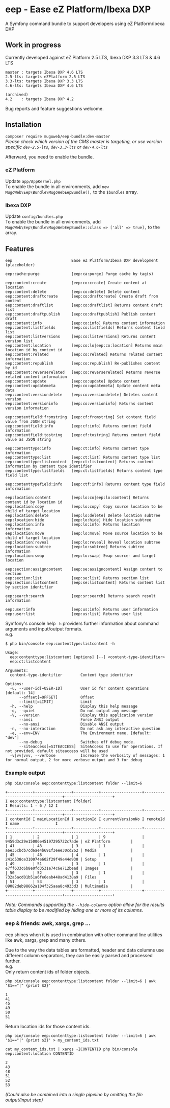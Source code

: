 # eep - Ease eZ Platform/Ibexa DXP
A Symfony command bundle to support developers using eZ Platform/Ibexa DXP

## Work in progress
Currently developed against eZ Platform 2.5 LTS, Ibexa DXP 3.3 LTS & 4.6 LTS
```
master : targets Ibexa DXP 4.6 LTS
2.5-lts: targets eZPlatform 2.5 LTS
3.3-lts: targets Ibexa DXP 3.3 LTS
4.6-lts: targets Ibexa DXP 4.6 LTS

(archived)   
4.2    : targets Ibexa DXP 4.2
```
Bug reports and feature suggestions welcome.

## Installation
`composer require mugoweb/eep-bundle:dev-master`   
_Please check which version of the CMS master is targeting, or use version specific `dev-2.5-lts`, `dev-3.3-lts` or `dev-4.6-lts`_

Afterward, you need to enable the bundle.   
### eZ Platform
Update `app/AppKernel.php`   
To enable the bundle in all environments, add `new MugoWeb\Eep\Bundle\MugoWebEepBundle(),` to the `$bundles` array.

### Ibexa DXP
Update `config/bundles.php`   
To enable the bundle in all environments, add `MugoWeb\Eep\Bundle\MugoWebEepBundle::class => ['all' => true],` to the array.

## Features
```
eep                          Ease eZ Platform/Ibexa DXP development (placeholder)

eep:cache:purge              [eep:ca:purge] Purge cache by tag(s)

eep:content:create           [eep:co:create] Create content at location
eep:content:delete           [eep:co:delete] Delete content
eep:content:draftcreate      [eep:co:draftcreate] Create draft from content
eep:content:draftlist        [eep:co:draftlist] Returns content draft list
eep:content:draftpublish     [eep:co:draftpublish] Publish content draft
eep:content:info             [eep:co:info] Returns content information
eep:content:listfields       [eep:co:listfields] Returns content field list
eep:content:listversions     [eep:co:listversions] Returns content version list
eep:content:location         [eep:co:lo|eep:co:location] Returns main location id by content id
eep:content:related          [eep:co:related] Returns related content information
eep:content:republish        [eep:co:republish] Re-publishes content by id
eep:content:reverserelated   [eep:co:reverserelated] Returns reverse related content information
eep:content:update           [eep:co:update] Update content
eep:content:updatemeta       [eep:co:updatemeta] Update content meta data
eep:content:versiondelete    [eep:co:versiondelete] Deletes content version
eep:content:versioninfo      [eep:co:versioninfo] Returns content version information

eep:contentfield:fromstring  [eep:cf:fromstring] Set content field value from JSON string
eep:contentfield:info        [eep:cf:info] Returns content field information
eep:contentfield:tostring    [eep:cf:tostring] Returns content field value as JSON string

eep:contenttype:info         [eep:ct:info] Returns content type information
eep:contenttype:list         [eep:ct:list] Returns content type list
eep:contenttype:listcontent  [eep:ct:listcontent] Returns content information by content type identifier
eep:contenttype:listfields   [eep:ct:listfields] Returns content type field list

eep:contenttypefield:info    [eep:ctf:info] Returns content type field information

eep:location:content         [eep:lo:co|eep:lo:content] Returns content id by location id
eep:location:copy            [eep:lo:copy] Copy source location to be child of target location
eep:location:delete          [eep:lo:delete] Delete location subtree
eep:location:hide            [eep:lo:hide] Hide location subtree
eep:location:info            [eep:lo:info] Returns location information
eep:location:move            [eep:lo:move] Move source location to be child of target location
eep:location:reveal          [eep:lo:reveal] Reveal location subtree
eep:location:subtree         [eep:lo:subtree] Returns subtree information
eep:location:swap            [eep:lo:swap] Swap source- and target location

eep:section:assigncontent    [eep:se:assigncontent] Assign content to section
eep:section:list             [eep:se:list] Returns section list
eep:section:listcontent      [eep:se:listcontent] Returns content list by section identifier

eep:search:search            [eep:sr:search] Returns search result information

eep:user:info                [eep:us:info] Returns user information
eep:user:list                [eep:us:list] Returns user list
```
Symfony's console help `-h` providers further information about command arguments and input/output formats.   
e.g.   
```
$ php bin/console eep:contenttype:listcontent -h

Usage:
  eep:contenttype:listcontent [options] [--] <content-type-identifier>
  eep:ct:listcontent

Arguments:
  content-type-identifier        Content type identifier

Options:
  -u, --user-id[=USER-ID]        User id for content operations [default: 14]
      --offset[=OFFSET]          Offset
      --limit[=LIMIT]            Limit
  -h, --help                     Display this help message
  -q, --quiet                    Do not output any message
  -V, --version                  Display this application version
      --ansi                     Force ANSI output
      --no-ansi                  Disable ANSI output
  -n, --no-interaction           Do not ask any interactive question
  -e, --env=ENV                  The Environment name. [default: "dev"]
      --no-debug                 Switches off debug mode.
      --siteaccess[=SITEACCESS]  SiteAccess to use for operations. If not provided, default siteaccess will be used
  -v|vv|vvv, --verbose           Increase the verbosity of messages: 1 for normal output, 2 for more verbose output and 3 for debug
```

### Example output
`php bin/console eep:contenttype:listcontent folder --limit=6`
```
+-----------+----------------+-----------+------------------+----------------------------------+---------------------+
I eep:contenttype:listcontent [folder]                                                         I Results: 1 - 6 / 12 I
+-----------+----------------+-----------+------------------+----------------------------------+---------------------+
I contentId I mainLocationId I sectionId I currentVersionNo I remoteId                         I name                I
+-----------+----------------+-----------+------------------+----------------------------------+---------------------+
| 1         | 2              | 1         | 9                | 9459d3c29e15006e45197295722c7ade | eZ Platform         |
| 41        | 43             | 3         | 1                | a6e35cbcb7cd6ae4b691f3eee30cd262 | Media               |
| 45        | 48             | 4         | 1                | 241d538ce310074e602f29f49e44e938 | Setup               |
| 49        | 51             | 3         | 1                | e7ff633c6b8e0fd3531e74c6e712bead | Images              |
| 50        | 52             | 3         | 1                | 732a5acd01b51a6fe6eab448ad4138a9 | Files               |
| 51        | 53             | 3         | 1                | 09082deb98662a104f325aaa8c4933d3 | Multimedia          |
+-----------+----------------+-----------+------------------+----------------------------------+---------------------+
```
_Note: Commands supporting the ```--hide-columns``` option allow for the results table display to be modified by hiding one or more of its columns._

### eep & friends: awk, xargs, grep ...
eep shines when it is used in combination with other command line utilities like awk, xargs, grep and many others.   

Due to the way the data tables are formatted, header and data columns use different column separators, they can be easily parsed and processed further.   
e.g.   
Only return content ids of folder objects.
```
php bin/console eep:contenttype:listcontent folder --limit=6 | awk '$1=="|" {print $2}'

1
41
45
49
50
51
```

Return location ids for those content ids.   
```
php bin/console eep:contenttype:listcontent folder --limit=6 | awk '$1=="|" {print $2}' > my_content_ids.txt

cat my_content_ids.txt | xargs -ICONTENTID php bin/console eep:content:location CONTENTID

2
43
48
51
52
53
```
_(Could also be combined into a single pipeline by omitting the file output/input step)_
